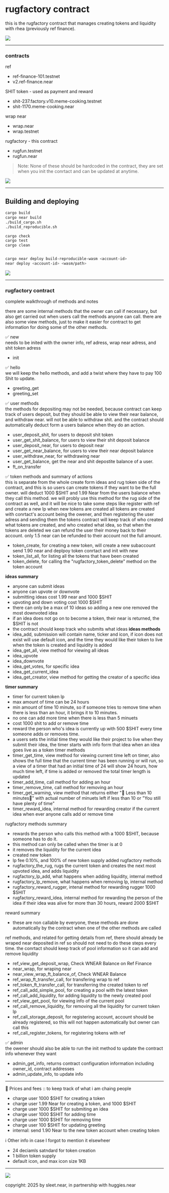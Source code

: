 # rugfactory contract

this is the rugfactory contract that manages creating tokens and liquidity with rhea (previously ref finance).

![](DOCS/src/rug_banner_100px_B39570.svg)

---

### contracts

ref
- ref-finance-101.testnet
- v2.ref-finance.near

SHIT token - used as payment and reward
- shit-237.factory.v10.meme-cooking.testnet
- shit-1170.meme-cooking.near

wrap near
- wrap.near
- wrap.testnet


rugfactory - this contract
- rugfun.testnet
- rugfun.near

> Note: None of these should be hardcoded in the contract, they are set when you init the conrtact and can be updated at anytime.


![](DOCS/src/rug_banner_100px_B39570.svg)

---

## Building and deploying



```bash
cargo build
cargo near build
./build_cargo.sh
./build_reproducible.sh

cargo check
cargo test
cargo clean


cargo near deploy build-reproducible-wasm <account-id>
near deploy <account-id> <wasm/path>

```

![](DOCS/src/rug_banner_100px_B39570.svg)

---

### rugfactory contract
complete walkthrough of methods and notes

there are some internal methods that the owner can call if necessary, but also get carried out when users call the methods anyone can call. there are also some view methods, just to make it easier for contract to get information for doing some of the other methods.

✅ new
<br/>
needs to be inited with the owner info, ref adress, wrap near adress, and shit token adress
- init

✅ hello
<br/>
we will keep the hello methods, and add a twist where they have to pay 100 Shit to update.
- greeting_get
- greeting_set


✅ user methods
<br/>
the methods for depositing may not be needed, because contract can keep track of users deposit, but they should be able to view their near balance, and withdraw near. will not be able to withdraw shit. and the contract should automatically deduct form a users balance when they do an action.
- user_deposit_shit, for users to deposit shit token
- user_get_shit_balance, for users to view their shit deposit balance
- user_deposit_near, for users to deposit near
- user_get_near_balance, for users to view their near deposit balance
- user_withdraw_near, for withdrawing near
- user_get_balance, get the near and shit depostite balance of a user.
- ft_on_transfer


✅ token methods and summary of actions
<br/>
this is separate from the whole create form ideas and rug token side of the contract, and this is so users can create tokens if they want to be the full owner. will deduct 1000 $SHIT and 1.99 Near from the users balance when they call this method.
we will probly use this method for the rug side of the contract as well, and it will be nice to take some steps like register with ref and create a new lp when new tokens are created
all tokens are created with conrtact's account being the owener, and then registering the user adress and sending them the tokens
contract will keep track of who created what tokens are created, and who created what idea, so that when the tokens are deleted we can refund the user their money back to their account. only 1.5 near can be refunded to their account not the full amount.
- token_create, for creating a new token, will create a new subaccount send 1.90 near and deplpoy token conrtact and init with new
- token_list_all, for listing all the tokens that have been created
- token_delete, for calling the "rugfactory_token_delete" method on the token account

**ideas summary**
- anyone can submit ideas
- anyone can upvote or downvote
- submitting ideas cost 1.99 near and 1000 $SHIT
- upvoting and down voting cost 1000 $SHIT
- there can only be a max of 10 ideas so adding a new one removed the most downvoted idea
- if an idea does not go on to become a token, their near is returned, the $SHIT is not
- the contract should keep track who submits what ideas
**ideas methods**
- idea_add, submission will contain name, ticker and icon, if icon does not exist will use default icon, and the time they would like their token to live when the token is created and liquidity is added
- idea_get_all, view method for viewing all ideas
- idea_upvote
- idea_downvote
- idea_get_votes, for specific idea
- idea_get_current_idea
- idea_get_creator, view method for getting the creator of a specific idea

**timer summary**
- timer for current token lp
- max amount of time can be 24 hours
- min amount of time 10 minute, so if someone tries to remove time when there is less than an hour, it brings it to 10 minutes.
- no one can add more time when there is less than 5 minuets
- cost 1000 shit to add or remove time
- reward the person who's idea is currently up with 500 $SHIT every time someone adds or removes time.
- a users sets the initial time they would like their project to live when they submit their idea, the timer starts with info form that idea when an idea goes live as a token
timer methods
- timer_get_time, view method for viewing current time left on timer, also shows the full time that the current timer has been running or will run, so a view of a timer that had an initial time of 24 will show 24 hours, how much time left, if time is added or removed the total timer length is updated
- timer_add_time, call method for adding an hour
- timer_remove_time, call method for removing an hour
- timer_get_warning, view method that returns either "🚨 Less than 10 minutes🚨" with actual number of minuets left if less than 10 or "You still have plenty of time"
- timer_reward_idea, internal method for rewarding creator if the current idea when ever anyone calls add or remove time

rugfactory methods summary
- rewards the person who calls this method with a 1000 $SHIT, because someone has to do it.
- this method can only be called when the timer is at 0
- it removes the liquidity for the current idea
- created new token
- lp fee 0.10%, and 100% of new token supply added
rugfactory methods
- rugfactory_the_rug, rugs the current token and creates the next most upvoted idea, and adds liquidity
- rugfactory_lp_add, what happens when adding liquidity, internal method
- rugfactory_lp_remove, what happens when removing lp, internal method
- rugfactory_reward_rugger, intenal method for rewarding rugger 1000 $SHIT
- rugfactory_reward_idea, internal method for rewarding the person of the idea if their idea was alive for more than 30 hours, reward 2000 $SHIT

reward summary
- these are non callable by everyone, these methods are done automatically by the contract when one of the other methods are called

ref methods, and related
for getting details from ref, there should already be wraped near deposited in ref so should not need to do these steps every time. the conrtact should keep track of pool information so it can add and remove liquidity
- ref_view_get_deposit_wrap, Check WNEAR Balance on Ref Finance
- near_wrap, for wraping near
- near_view_wrap_ft_balance_of, Check WNEAR Balance
- ref_wrap_ft_transfer_call, for transfering wrap to ref
- ref_token_ft_transfer_call, for transferring the created token to ref
- ref_call_add_simple_pool, for creating a pool with the latest token
- ref_call_add_liquidity, for adding liquidity to the newly created pool
- ref_view_get_pool, for viewing info of the current pool
- ref_call_remove_liquidity, for removing all the liquidity for current token lp
- ref_call_storage_deposit, for registering account, account should be already registered, so this will not happen automatically but owner can call this
- ref_call_register_tokens, for registering tokens with ref



✅ admin
<br/>
the owener should also be able to run the init method to update the contract info whenever they want

- admin_get_info, returns contract configuration information including owner_id, contract addresses
- admin_update_info, to update info

---

🤑 Prices and fees :: to keep track of what i am chaing people
- charge user 1000 $SHIT for creating a token
- charge user 1.99 Near for creating a token, and 1000 $SHIT
- charge user 1000 $SHIT for submiting an idea
- charge user 1000 $SHIT for adding time
- charge user 1000 $SHIT for removing time
- charge user 100 $SHIT for updating greeting
- internal: send 1.90 Near to the new token account when creating token

ℹ️ Other info in case I forgot to mention it elsewheer
- 24 deciamls satndard for token creation
- 1 billion token supply
- default icon, and max icon size 1KB


---
![](DOCS/src/rug_banner_100px_B39570.svg)

copyright: 2025 by sleet.near, in partnership with huggies.near
